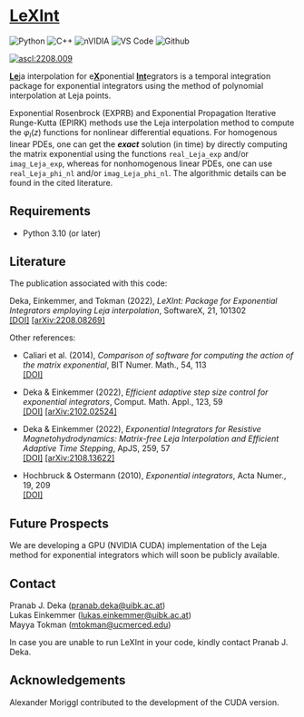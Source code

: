 #  [LeXInt](#)


![Python](https://img.shields.io/badge/Python-FFD43B?style=for-the-badge&logo=python&logoColor=blue)
![C++](https://img.shields.io/badge/c++-%2300599C.svg?style=for-the-badge&logo=c%2B%2B&logoColor=white)
![nVIDIA](https://img.shields.io/badge/nVIDIA-%2376B900.svg?style=for-the-badge&logo=nVIDIA&logoColor=white)
![VS Code](https://img.shields.io/badge/VSCode-0078D4?style=for-the-badge&logo=visual%20studio%20code&logoColor=white)
![Github](https://img.shields.io/badge/GitHub-100000?style=for-the-badge&logo=github&logoColor=white)

<a href="https://ascl.net/2208.009"><img src="https://img.shields.io/badge/ascl-2208.009-blue.svg?colorY=262255" alt="ascl:2208.009" /></a>

[**Le**](#)ja interpolation for e[**X**](#)ponential [**Int**](#)egrators is a temporal integration package for exponential integrators using the method of polynomial interpolation at Leja points.

Exponential Rosenbrock (EXPRB) and Exponential Propagation Iterative Runge-Kutta (EPIRK) methods use the Leja interpolation method to compute the $\varphi_l(z)$ functions for nonlinear differential equations. For homogenous linear PDEs, one can get the ***exact*** solution (in time) by directly computing the matrix exponential using the functions ``real_Leja_exp`` and/or ``imag_Leja_exp``, whereas for nonhomogenous linear PDEs, one can use ``real_Leja_phi_nl`` and/or ``imag_Leja_phi_nl``. The algorithmic details can be found in the cited literature. 

## Requirements
- Python 3.10 (or later)

## Literature
The publication associated with this code:

Deka, Einkemmer, and Tokman (2022), *LeXInt: Package for Exponential Integrators employing Leja interpolation*, SoftwareX, 21, 101302 <br />
[[DOI]](https://doi.org/10.1016/j.softx.2022.101302) [[arXiv:2208.08269]](https://doi.org/10.48550/arXiv.2208.08269)

Other references:
- Caliari et al. (2014), *Comparison of software for computing the action of the matrix exponential*, BIT Numer. Math., 54, 113 <br />
[[DOI]](https://doi.org/10.1007/s10543-013-0446-0)

- Deka \& Einkemmer (2022), *Efficient adaptive step size control for exponential integrators*, Comput. Math. Appl., 123, 59 <br />
[[DOI]](https://doi.org/10.1016/j.camwa.2022.07.011) [[arXiv:2102.02524]](https://doi.org/10.48550/arXiv.2102.02524)

- Deka \& Einkemmer (2022), *Exponential Integrators for Resistive Magnetohydrodynamics: Matrix-free Leja Interpolation and Efficient Adaptive Time Stepping*, ApJS, 259, 57 <br />
[[DOI]](https://doi.org/10.3847/1538-4365/ac5177) [[arXiv:2108.13622]](https://doi.org/10.48550/arXiv.2108.13622)

- Hochbruck \& Ostermann (2010), *Exponential integrators*, Acta Numer., 19, 209 <br />
[[DOI]](https://doi.org/10.1017/S0962492910000048)

## Future Prospects
We are developing a GPU (NVIDIA CUDA) implementation of the Leja method for exponential integrators which will soon be publicly available.

## Contact
Pranab J. Deka  (<pranab.deka@uibk.ac.at>) <br />
Lukas Einkemmer (<lukas.einkemmer@uibk.ac.at>) <br />
Mayya Tokman  (<mtokman@ucmerced.edu>)

In case you are unable to run LeXInt in your code, kindly contact Pranab J. Deka.

## Acknowledgements
Alexander Moriggl contributed to the development of the CUDA version.
